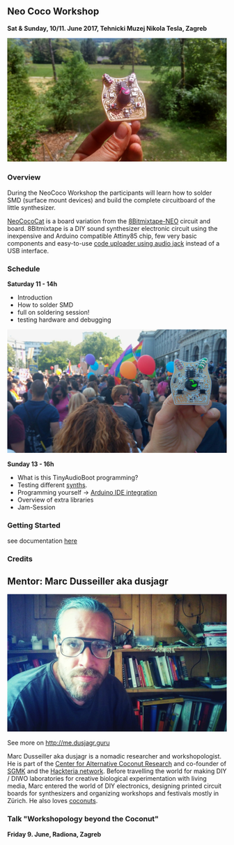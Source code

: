 ## Neo Coco Workshop
**Sat & Sunday, 10/11. June 2017, Tehnicki Muzej Nikola Tesla, Zagreb**

![](images/ZagrebWorkshop/NeoCoco_Rande.jpg)

### Overview

During the NeoCoco Workshop the participants will learn how to solder SMD (surface mount devices) and build the complete circuitboard of the little synthesizer.

[NeoCocoCat](https://kitnic.it/boards/github.com/kimitobo/neocococat/) is a board variation from the [8Bitmixtape-NEO](https://github.com/8BitMixtape) circuit and board. 8Bitmixtape is a DIY sound synthesizer electronic circuit using the inexpensive and Arduino compatible Attiny85 chip, few very basic components and easy-to-use [code uploader using audio jack](https://github.com/ChrisMicro/TinyAudioBoot) instead of a USB interface.

### Schedule

**Saturday 11 - 14h**
* Introduction
* How to solder SMD
* full on soldering session!
* testing hardware and debugging

![](images/ZagrebWorkshop/NeoCoco_ZagrebPride.jpg)

**Sunday 13 - 16h**
* What is this TinyAudioBoot programming?
* Testing different [synths](https://8bitmixtape.github.io/).
* Programming yourself -> [Arduino IDE integration](https://github.com/8BitMixtape/8Bit-Mixtape-NEO/wiki/4_3-IDE-integration)
* Overview of extra libraries
* Jam-Session



### Getting Started

see documentation [here](https://github.com/8BitMixtape/8Bit-Mixtape-NEO/wiki/1-Getting-Started)

### Credits



## Mentor: Marc Dusseiller aka dusjagr

![dusjagr portrait Kampfbrille](images/ZagrebWorkshop/dusjagr_Kampfbrille.jpg)

See more on http://me.dusjagr.guru

Marc Dusseiller aka dusjagr is a nomadic researcher and workshopologist. He is part of the [Center for Alternative Coconut Research](http://www.randelab.ch/) and co-founder of [SGMK](http://mechatronicart.ch) and the [Hackteria network](http://hackteria.org). Before travelling the world for making DIY / DIWO laboratories for creative biological experimentation with living media, Marc entered the world of DIY electronics, designing printed circuit boards for synthesizers and organizing workshops and festivals mostly in Zürich. He also loves [coconuts](http://www.slideshare.net/dusjagr/smart-coconuts-for-stupid-cities-transformaking-symposium).

### Talk "Workshopology beyond the Coconut"
**Friday 9. June, Radiona, Zagreb**
